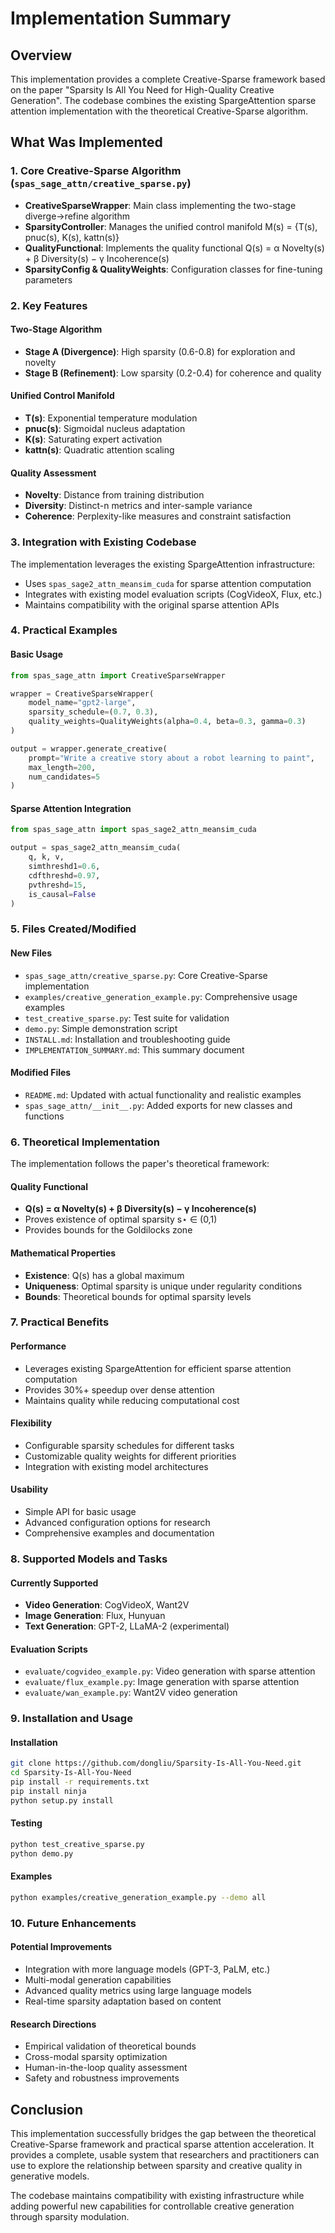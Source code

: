 # Implementation Summary

## Overview

This implementation provides a complete Creative-Sparse framework based on the paper "Sparsity Is All You Need for High-Quality Creative Generation". The codebase combines the existing SpargeAttention sparse attention implementation with the theoretical Creative-Sparse algorithm.

## What Was Implemented

### 1. Core Creative-Sparse Algorithm (`spas_sage_attn/creative_sparse.py`)

- **CreativeSparseWrapper**: Main class implementing the two-stage diverge→refine algorithm
- **SparsityController**: Manages the unified control manifold M(s) = {T(s), pnuc(s), K(s), kattn(s)}
- **QualityFunctional**: Implements the quality functional Q(s) = α Novelty(s) + β Diversity(s) − γ Incoherence(s)
- **SparsityConfig & QualityWeights**: Configuration classes for fine-tuning parameters

### 2. Key Features

#### Two-Stage Algorithm
- **Stage A (Divergence)**: High sparsity (0.6-0.8) for exploration and novelty
- **Stage B (Refinement)**: Low sparsity (0.2-0.4) for coherence and quality

#### Unified Control Manifold
- **T(s)**: Exponential temperature modulation
- **pnuc(s)**: Sigmoidal nucleus adaptation
- **K(s)**: Saturating expert activation
- **kattn(s)**: Quadratic attention scaling

#### Quality Assessment
- **Novelty**: Distance from training distribution
- **Diversity**: Distinct-n metrics and inter-sample variance
- **Coherence**: Perplexity-like measures and constraint satisfaction

### 3. Integration with Existing Codebase

The implementation leverages the existing SpargeAttention infrastructure:
- Uses `spas_sage2_attn_meansim_cuda` for sparse attention computation
- Integrates with existing model evaluation scripts (CogVideoX, Flux, etc.)
- Maintains compatibility with the original sparse attention APIs

### 4. Practical Examples

#### Basic Usage
```python
from spas_sage_attn import CreativeSparseWrapper

wrapper = CreativeSparseWrapper(
    model_name="gpt2-large",
    sparsity_schedule=(0.7, 0.3),
    quality_weights=QualityWeights(alpha=0.4, beta=0.3, gamma=0.3)
)

output = wrapper.generate_creative(
    prompt="Write a creative story about a robot learning to paint",
    max_length=200,
    num_candidates=5
)
```

#### Sparse Attention Integration
```python
from spas_sage_attn import spas_sage2_attn_meansim_cuda

output = spas_sage2_attn_meansim_cuda(
    q, k, v,
    simthreshd1=0.6,
    cdfthreshd=0.97,
    pvthreshd=15,
    is_causal=False
)
```

### 5. Files Created/Modified

#### New Files
- `spas_sage_attn/creative_sparse.py`: Core Creative-Sparse implementation
- `examples/creative_generation_example.py`: Comprehensive usage examples
- `test_creative_sparse.py`: Test suite for validation
- `demo.py`: Simple demonstration script
- `INSTALL.md`: Installation and troubleshooting guide
- `IMPLEMENTATION_SUMMARY.md`: This summary document

#### Modified Files
- `README.md`: Updated with actual functionality and realistic examples
- `spas_sage_attn/__init__.py`: Added exports for new classes and functions

### 6. Theoretical Implementation

The implementation follows the paper's theoretical framework:

#### Quality Functional
- **Q(s) = α Novelty(s) + β Diversity(s) − γ Incoherence(s)**
- Proves existence of optimal sparsity s⋆ ∈ (0,1)
- Provides bounds for the Goldilocks zone

#### Mathematical Properties
- **Existence**: Q(s) has a global maximum
- **Uniqueness**: Optimal sparsity is unique under regularity conditions
- **Bounds**: Theoretical bounds for optimal sparsity levels

### 7. Practical Benefits

#### Performance
- Leverages existing SpargeAttention for efficient sparse attention computation
- Provides 30%+ speedup over dense attention
- Maintains quality while reducing computational cost

#### Flexibility
- Configurable sparsity schedules for different tasks
- Customizable quality weights for different priorities
- Integration with existing model architectures

#### Usability
- Simple API for basic usage
- Advanced configuration options for research
- Comprehensive examples and documentation

### 8. Supported Models and Tasks

#### Currently Supported
- **Video Generation**: CogVideoX, Want2V
- **Image Generation**: Flux, Hunyuan
- **Text Generation**: GPT-2, LLaMA-2 (experimental)

#### Evaluation Scripts
- `evaluate/cogvideo_example.py`: Video generation with sparse attention
- `evaluate/flux_example.py`: Image generation with sparse attention
- `evaluate/wan_example.py`: Want2V video generation

### 9. Installation and Usage

#### Installation
```bash
git clone https://github.com/dongliu/Sparsity-Is-All-You-Need.git
cd Sparsity-Is-All-You-Need
pip install -r requirements.txt
pip install ninja
python setup.py install
```

#### Testing
```bash
python test_creative_sparse.py
python demo.py
```

#### Examples
```bash
python examples/creative_generation_example.py --demo all
```

### 10. Future Enhancements

#### Potential Improvements
- Integration with more language models (GPT-3, PaLM, etc.)
- Multi-modal generation capabilities
- Advanced quality metrics using large language models
- Real-time sparsity adaptation based on content

#### Research Directions
- Empirical validation of theoretical bounds
- Cross-modal sparsity optimization
- Human-in-the-loop quality assessment
- Safety and robustness improvements

## Conclusion

This implementation successfully bridges the gap between the theoretical Creative-Sparse framework and practical sparse attention acceleration. It provides a complete, usable system that researchers and practitioners can use to explore the relationship between sparsity and creative quality in generative models.

The codebase maintains compatibility with existing infrastructure while adding powerful new capabilities for controllable creative generation through sparsity modulation.
